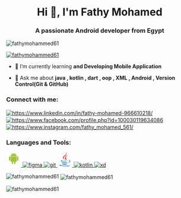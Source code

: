 <h1 align="center">Hi 👋, I'm Fathy Mohamed</h1>
<h3 align="center">A passionate Android developer from Egypt</h3>

<p align="left"> <img src="https://komarev.com/ghpvc/?username=fathymohammed61&label=Profile%20views&color=116fd4&style=plastic" alt="fathymohammed61" /> </p>

<p align="left"> <a href="https://github.com/ryo-ma/github-profile-trophy"><img src="https://github-profile-trophy.vercel.app/?username=fathymohammed61" alt="fathymohammed61" /></a> </p>

- 🌱 I’m currently learning **and Developing Mobile Application**

- 💬 Ask me about **java , kotlin , dart , oop , XML , Android , Version Control(Git & GitHub)**

<h3 align="left">Connect with me:</h3>
<p align="left">
<a href="https://linkedin.com/in/https://www.linkedin.com/in/fathy-mohamed-966610218/" target="blank"><img align="center" src="https://raw.githubusercontent.com/rahuldkjain/github-profile-readme-generator/master/src/images/icons/Social/linked-in-alt.svg" alt="https://www.linkedin.com/in/fathy-mohamed-966610218/" height="30" width="40" /></a>
<a href="https://fb.com/https://www.facebook.com/profile.php?id=100030119634086" target="blank"><img align="center" src="https://raw.githubusercontent.com/rahuldkjain/github-profile-readme-generator/master/src/images/icons/Social/facebook.svg" alt="https://www.facebook.com/profile.php?id=100030119634086" height="30" width="40" /></a>
<a href="https://instagram.com/https://www.instagram.com/fathy_mohamed_561/" target="blank"><img align="center" src="https://raw.githubusercontent.com/rahuldkjain/github-profile-readme-generator/master/src/images/icons/Social/instagram.svg" alt="https://www.instagram.com/fathy_mohamed_561/" height="30" width="40" /></a>
</p>

<h3 align="left">Languages and Tools:</h3>
<p align="left"> <a href="https://developer.android.com" target="_blank" rel="noreferrer"> <img src="https://raw.githubusercontent.com/devicons/devicon/master/icons/android/android-original-wordmark.svg" alt="android" width="40" height="40"/> </a> <a href="https://www.figma.com/" target="_blank" rel="noreferrer"> <img src="https://www.vectorlogo.zone/logos/figma/figma-icon.svg" alt="figma" width="40" height="40"/> </a> <a href="https://git-scm.com/" target="_blank" rel="noreferrer"> <img src="https://www.vectorlogo.zone/logos/git-scm/git-scm-icon.svg" alt="git" width="40" height="40"/> </a> <a href="https://www.java.com" target="_blank" rel="noreferrer"> <img src="https://raw.githubusercontent.com/devicons/devicon/master/icons/java/java-original.svg" alt="java" width="40" height="40"/> </a> <a href="https://kotlinlang.org" target="_blank" rel="noreferrer"> <img src="https://www.vectorlogo.zone/logos/kotlinlang/kotlinlang-icon.svg" alt="kotlin" width="40" height="40"/> </a> <a href="https://www.adobe.com/products/xd.html" target="_blank" rel="noreferrer"> <img src="https://cdn.worldvectorlogo.com/logos/adobe-xd.svg" alt="xd" width="40" height="40"/> </a> </p>

<p><img align="left" src="https://github-readme-stats.vercel.app/api/top-langs?username=fathymohammed61&show_icons=true&theme=dracula&title_color=d6c7c7&text_color=ffffff&hide_border=true&locale=en&layout=compact" alt="fathymohammed61" /></p>

<p>&nbsp;<img align="center" src="https://github-readme-stats.vercel.app/api?username=fathymohammed61&show_icons=true&theme=dracula&title_color=fffafa&text_color=ffffff&bg_color=211442&hide_border=true&locale=en" alt="fathymohammed61" /></p>

<p><img align="center" src="https://github-readme-streak-stats.herokuapp.com/?user=fathymohammed61&theme=highcontrast" alt="fathymohammed61" /></p>
